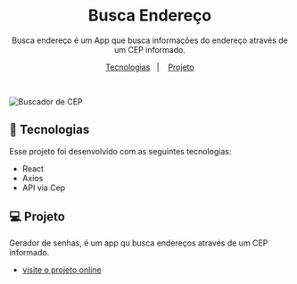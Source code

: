 <h1 align="center"> Busca Endereço </h1>

<p align="center">
    Busca endereço é um App que busca informações do endereço através de um CEP informado.<br/>
</p>

<p align="center">
  <a href="#-tecnologias">Tecnologias</a>&nbsp;&nbsp;&nbsp;|&nbsp;&nbsp;&nbsp;
  <a href="#-projeto">Projeto</a>
</p>


<br/>

 ![Buscador de CEP](https://github.com/marcostwelve/buscadorEndereco/assets/94411600/1c5463b7-0a3b-4e0d-b335-9214115ceb53)

## 🚀 Tecnologias

Esse projeto foi desenvolvido com as seguintes tecnologias:

- React
- Axios
- API via Cep
## 💻 Projeto

Gerador de senhas, é um app qu busca endereços através de um CEP informado.

- [visite o projeto online](https://buscador-beta.vercel.app/)
